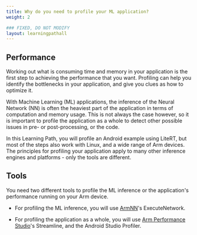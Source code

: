 ```yaml
---
title: Why do you need to profile your ML application?
weight: 2

### FIXED, DO NOT MODIFY
layout: learningpathall
---
```


## Performance
Working out what is consuming time and memory in your application is the first step to achieving the performance that you want. Profiling can help you identify the bottlenecks in your application, and give you clues as how to optimize it.

With Machine Learning (ML) applications, the inference of the Neural Network (NN) is often the heaviest part of the application in terms of computation and memory usage. This is not always the case however, so it is important to profile the application as a whole to detect other possible issues in pre- or post-processing, or the code.

In this Learning Path, you will profile an Android example using LiteRT, but most of the steps also work with Linux, and a wide range of Arm devices. The principles for profiling your application apply to many other inference engines and platforms - only the tools are different.

## Tools

You need two different tools to profile the ML inference or the application's performance running on your Arm device.

* For profiling the ML inference, you will use [ArmNN](https://github.com/ARM-software/armnn/releases)'s ExecuteNetwork.

* For profiling the application as a whole, you will use [Arm Performance Studio](https://developer.arm.com/Tools%20and%20Software/Arm%20Performance%20Studio)'s Streamline, and the Android Studio Profiler.

